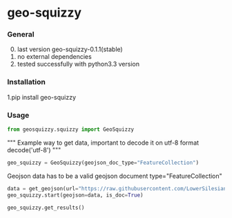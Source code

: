 # geo-squizzy

### General

0. last version geo-squizzy-0.1.1(stable)
1. no external dependencies
3. tested successfully with python3.3 version

### Installation

1.pip install geo-squizzy

### Usage

```python
from geosquizzy.squizzy import GeoSquizzy
```

"""
Example way to get data, important to decode it on utf-8 format decode('utf-8')
"""

```python
geo_squizzy = GeoSquizzy(geojson_doc_type="FeatureCollection")
```


Geojson data has to be a valid geojson document type="FeatureCollection"


```python
data = get_geojson(url="https://raw.githubusercontent.com/LowerSilesians/geo-squizzy/master/build_big_data/test_data/ExampleDataPoint.json")
geo_squizzy.start(geojson=data, is_doc=True)
```


```python
geo_squizzy.get_results()
```



